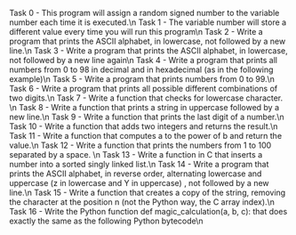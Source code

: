 Task 0 - This program will assign a random signed number to the variable number each time it is executed.\n
Task 1 - The variable number will store a different value every time you will run this program\n
Task 2 - Write a program that prints the ASCII alphabet, in lowercase, not followed by a new line.\n
Task 3 - Write a program that prints the ASCII alphabet, in lowercase, not followed by a new line again\n
Task 4 - Write a program that prints all numbers from 0 to 98 in decimal and in hexadecimal (as in the following example)\n
Task 5 - Write a program that prints numbers from 0 to 99.\n
Task 6 - Write a program that prints all possible different combinations of two digits.\n
Task 7 - Write a function that checks for lowercase character. \n
Task 8 - Write a function that prints a string in uppercase followed by a new line.\n
Task 9 - Write a function that prints the last digit of a number.\n
Task 10 - Write a function that adds two integers and returns the result.\n
Task 11 - Write a function that computes a to the power of b and return the value.\n
Task 12 - Write a function that prints the numbers from 1 to 100 separated by a space. \n
Task 13 - Write a function in C that inserts a number into a sorted singly linked list.\n
Task 14 - Write a program that prints the ASCII alphabet, in reverse order, alternating lowercase and uppercase (z in lowercase and Y in uppercase) , not followed by a new line.\n
Task 15 - Write a function that creates a copy of the string, removing the character at the position n (not the Python way, the C array index).\n
Task 16 - Write the Python function def magic_calculation(a, b, c): that does exactly the same as the following Python bytecode\n

